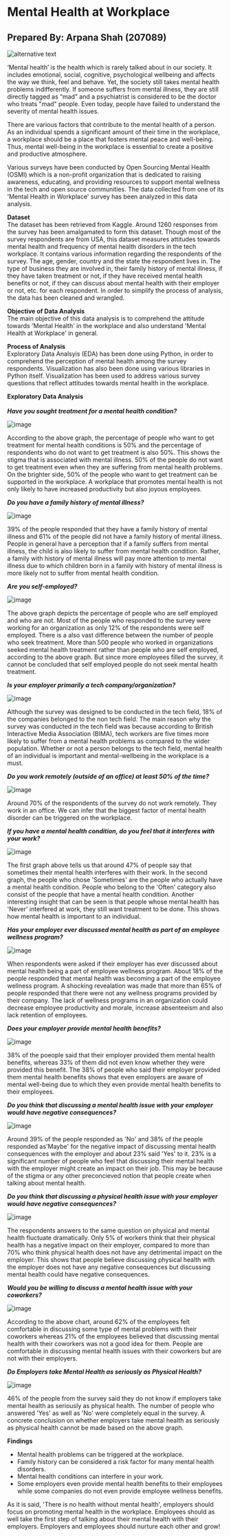 # Mental Health at Workplace
## Prepared By: Arpana Shah (207089)

![alternative text](https://cdn.pixabay.com/photo/2022/10/18/11/02/mood-7529905_1280.png)

‘Mental health’ is the health which is rarely talked about in our society. It includes emotional, social, cognitive, psychological wellbeing and affects the way we think, feel and behave. Yet, the society still takes mental health problems indifferently. If someone suffers from mental illness, they are still directly tagged as “mad” and a psychiatrist is considered to be the doctor who treats "mad" people. Even today, people have failed to understand the severity of mental health issues. 

There are various factors that contribute to the mental health of a person. As an individual spends a significant amount of their time in the workplace, a workplace should be a place that fosters mental peace and well-being. Thus, mental well-being in the workplace is essential to create a positive and productive atmosphere.

Various surveys have been conducted by Open Sourcing Mental Health (OSMI) which is a non-profit organization that is dedicated to raising awareness, educating, and providing resources to support mental wellness in the tech and open source communities. The data collected from one of its 'Mental Health in Workplace' survey has been analyzed in this data analysis.  

**Dataset**
<br>
The dataset has been retrieved from Kaggle. Around 1260 responses from the survey has been amalgamated to form this dataset. Though most of the survey respondents are from USA, this dataset measures attitudes towards mental health and frequency of mental health disorders in the tech workplace. It contains various information regarding the respondents of the survey. The age, gender, country and the state the respondent lives in. The type of business they are involved in, their family history of mental illness, if they have taken treatment or not, if they have received mental health benefits or not, if they can discuss about mental health with their employer or not, etc. for each respondent. In order to simplify the process of analysis, the data has been cleaned and wrangled. 

**Objective of Data Analysis**
<br>
The main objective of this data analysis is to comprehend the attitude towards 'Mental Health' in the workplace and also understand 'Mental Health at Workplace' in general.

**Process of Analysis**
<br>
Exploratory Data Analsyis (EDA) has been done using Python, in order to comprehend the perception of mental health among the survey respondents. Visualization has also been done using various libraries in Python itself. Visualization has been used to address various survey questions that reflect attitudes towards mental health in the workplace. 

**Exploratory Data Analysis**
<br>
<br>
***Have you sought treatment for a mental health condition?***

![image](https://github.com/Arpanaaa/Arpana.github.io/assets/159395386/d86b6687-71f7-4016-bc3e-dbdeffeb072c)

According to the above graph, the percentage of people who want to get treatment for mental health conditions is 50% and the percentage of respondents who do not want to get treatment is also 50%. This shows the stigma that is associated with mental illness. 50% of the people do not want to get treatment even when they are suffering from mental health problems. On the brighter side, 50% of the people who want to get treatment can be supported in the workplace. A workplace that promotes mental health is not only likely to have increased productivity but also joyous employees. 

***Do you have a family history of mental illness?***

![image](https://github.com/Arpanaaa/Arpana.github.io/assets/159395386/5ef3b1ee-8301-4b95-97f9-8b99c9fcb767)

39% of the people responded that they have a family history of mental illness and 61% of the people did not have a family history of mental illness. People in general have a perception that if a family suffers from mental illness, the child is also likely to suffer from mental health condition. Rather, a family with history of mental illness will pay more attention to mental illness due to which children born in a family with history of mental illness is more likely not to suffer from mental health condition. 

***Are you self-employed?***

![image](https://github.com/Arpanaaa/Arpana.github.io/assets/159395386/0eb89587-c2b7-4d95-b3ee-8a49359ae636)

The above graph depicts the percentage of people who are self employed and who are not. Most of the people who responded to the survey were working for an organization as only 12% of the respondents were self employed. There is a also vast difference between the number of people who seek treatment. More than 500 people who worked in organizations seeked mental health treatment rather than people who are self employed, according to the above graph. But since more employees filled the survey, it cannot be concluded that self employed people do not seek mental health treatment. 

***Is your employer primarily a tech company/organization?***

![image](https://github.com/Arpanaaa/Arpana.github.io/assets/159395386/1d4f275c-a1cf-40c5-a3a9-32cdd6e24bf6)

Although the survey was designed to be conducted in the tech field, 18% of the companies belonged to the non tech field. The main reason why the survey was conducted in the tech field was because according to British Interactive Media Association (BIMA), tech workers are five times more likely to suffer from a mental health problems as compared to the wider population. Whether or not a person belongs to the tech field, mental health of an individual is important and mental-wellbeing in the workplace is a must.

***Do you work remotely (outside of an office) at least 50% of the time?***

![image](https://github.com/Arpanaaa/Arpana.github.io/assets/159395386/5d2a7bb0-0140-41b5-9de2-cfaa33c0ef59)

Around 70% of the respondents of the survey do not work remotely. They work in an office. We can infer that the biggest factor of mental health disorder can be triggered on the workplace. 

***If you have a mental health condition, do you feel that it interferes with your work?***

![image](https://github.com/Arpanaaa/Arpana.github.io/assets/159395386/f2808626-07d2-4d05-97de-616ff32d3b43)

The first graph above tells us that around 47% of people say that sometimes their mental health interferes with their work. In the second graph, the people who chose 'Sometimes' are the people who actually have a mental health condition. People who belong to the 'Often' category also consist of the people that have a mental health condition. Another interesting insight that can be seen is that people whose mental health has 'Never' interfered at work, they still want treatment to be done. This shows how mental health is important to an individual. 

***Has your employer ever discussed mental health as part of an employee wellness program?***

![image](https://github.com/Arpanaaa/Arpana.github.io/assets/159395386/4e064cf0-d712-47c1-874d-ecb2232635aa)

When respondents were asked if their employer has ever discussed about mental health being a part of employee wellness program. About 18% of the people responded that mental health was becoming a part of the employee wellness program. A shocking revealation was made that more than 65% of people responded that there were not any wellness programs provided by their company. The lack of wellness programs in an organization could decrease employee productivity and morale, increase absenteeism and also lack retention of employees. 

***Does your employer provide mental health benefits?***

![image](https://github.com/Arpanaaa/Arpana.github.io/assets/159395386/e3b7b906-b018-4aba-93eb-757012437c3c)

38% of the poeople said that their employer provided them mental health benefits, whereas 33% of them did not even know whether they were provided this benefit. The 38% of people who said their employer provided them mental health benefits shows that even employers are aware of mental well-being due to which they even provide mental health benefits to their employees. 

***Do you think that discussing a mental health issue with your employer would have negative consequences?***

![image](https://github.com/Arpanaaa/Arpana.github.io/assets/159395386/f3aecae7-a3b0-4b09-b286-61c3e9bcccab)

Around 39% of the people responded as 'No' and 38% of the people responded as'Maybe' for the negative impact of discussing mental health consequences with the employer and about 23% said 'Yes' to it. 23% is a significant number of people who feel that discussing their mental health with the employer might create an impact on their job. This may be because of the stigma or any other preconcieved notion that people create when talking about mental health. 

***Do you think that discussing a physical health issue with your employer would have negative consequences?***

![image](https://github.com/Arpanaaa/Arpana.github.io/assets/159395386/e89e448d-0719-4ca2-940d-523cf0a48deb)

The respondents answers to the same question on physical and mental health fluctuate dramatically. Only 5% of workers think that their physical health has a negative impact on their employer, compared to more than 70% who think physical health does not have any detrimental impact on the employer. This shows that people believe discussing physical health with the employer does not have any negative consequences but discussing mental health could have negative consequences. 

***Would you be willing to discuss a mental health issue with your coworkers?***

![image](https://github.com/Arpanaaa/Arpana.github.io/assets/159395386/4f745177-2b98-460c-899d-2ca599d5941b)

According to the above chart, around 62% of the employees felt comfortable in discussing some type of mental problems with their coworkers whereas 21% of the employees believed that discussing mental health with their coworkers was not a good idea for them. People are comfortable in discussing mental health issues with their coworkers but are not with their employers. 

***Do Employers take Mental Health as seriously as Physical Health?***

![image](https://github.com/Arpanaaa/Arpana.github.io/assets/159395386/13a17880-044d-4d70-90d3-9e41ecc5b53a)

46% of the people from the survey said they do not know if employers take mental health as seriously as physical health.  The number of people who answered 'Yes' as well as 'No' were completely equal in the survey. A concrete conclusion on whether employers take mental health as seriously as physical health cannot be made based on the above graph. 

**Findings**

* Mental health problems can be triggered at the workplace.
* Family history can be considered a risk factor for many mental health disorders.
* Mental health conditions can interfere in your work.
* Some employers even provide mental health benefits to their employees while some companies do not even provide employee wellness benefits. 

As it is said, 'There is no health without mental health', employers should focus on promoting mental health in the workplace. Employees should as well take the first step of talking about their mental health with their employers. Employers and employees should nurture each other and grow! 










































